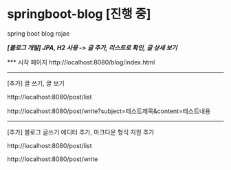 # springboot-blog [진행 중]
spring boot blog rojae

___[블로그 개발] JPA, H2 사용 -> 글 추가, 리스트로 확인, 글 상세 보기___

*** 시작 페이지
http://localhost:8080/blog/index.html

*** 
[추가] 글 쓰기, 글 보기

http://localhost:8080/post/list

http://localhost:8080/post/write?subject=테스트제목&content=테스트내용


***
[추가] 블로그 글쓰기 에디터 추가, 마크다운 형식 지원 추가

http://localhost:8080/post/list

http://localhost:8080/post/write
